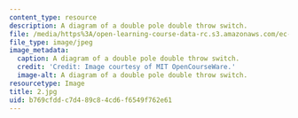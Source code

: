 ```yaml
---
content_type: resource
description: A diagram of a double pole double throw switch.
file: /media/https%3A/open-learning-course-data-rc.s3.amazonaws.com/ec-s06-practical-electronics-fall-2004/b769cfddc7d489c84cd6f6549f762e61_2.jpg
file_type: image/jpeg
image_metadata:
  caption: A diagram of a double pole double throw switch.
  credit: 'Credit: Image courtesy of MIT OpenCourseWare.'
  image-alt: A diagram of a double pole double throw switch.
resourcetype: Image
title: 2.jpg
uid: b769cfdd-c7d4-89c8-4cd6-f6549f762e61
---
```

